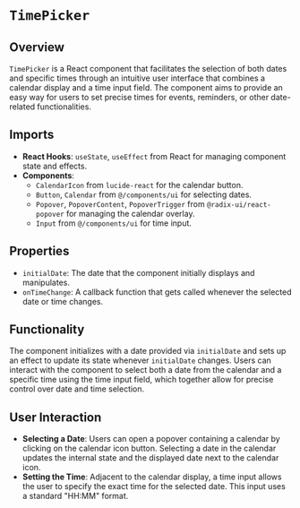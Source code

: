# `TimePicker` 

## Overview

`TimePicker` is a React component that facilitates the selection of both dates and specific times through an intuitive user interface that combines a calendar display and a time input field. The component aims to provide an easy way for users to set precise times for events, reminders, or other date-related functionalities.

## Imports

- **React Hooks**: `useState`, `useEffect` from React for managing component state and effects.
- **Components**:
  - `CalendarIcon` from `lucide-react` for the calendar button.
  - `Button`, `Calendar` from `@/components/ui` for selecting dates.
  - `Popover`, `PopoverContent`, `PopoverTrigger` from `@radix-ui/react-popover` for managing the calendar overlay.
  - `Input` from `@/components/ui` for time input.

## Properties

- `initialDate`: The date that the component initially displays and manipulates.
- `onTimeChange`: A callback function that gets called whenever the selected date or time changes.

## Functionality

The component initializes with a date provided via `initialDate` and sets up an effect to update its state whenever `initialDate` changes. Users can interact with the component to select both a date from the calendar and a specific time using the time input field, which together allow for precise control over date and time selection.

## User Interaction

- **Selecting a Date**: Users can open a popover containing a calendar by clicking on the calendar icon button. Selecting a date in the calendar updates the internal state and the displayed date next to the calendar icon.
- **Setting the Time**: Adjacent to the calendar display, a time input allows the user to specify the exact time for the selected date. This input uses a standard "HH:MM" format.
